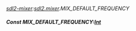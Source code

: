 _[sdl2-mixer](../../modules/sdl2-mixer/sdl2-mixer-module.md):[sdl2.mixer](../../modules/sdl2/sdl2-mixer.md).MIX\_DEFAULT\_FREQUENCY_
##### Const MIX\_DEFAULT\_FREQUENCY:[Int](../../modules/wonkey/wonkey-types-int.md)
